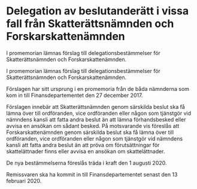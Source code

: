 # Delegation av beslutanderätt i vissa fall från Skatterättsnämnden och Forskarskattenämnden

I promemorian lämnas förslag till delegationsbestämmelser för Skatterättsnämnden och Forskarskattenämnden.

I promemorian lämnas förslag till delegationsbestämmelser för Skatterättsnämnden och Forskarskattenämnden.

Förslagen har sitt ursprung i en promemoria från de båda nämnderna som kom in till Finansdepartementet den 27 december 2017.

Förslagen innebär att Skatterättsnämnden genom särskilda beslut ska få lämna över till ordföranden, vice ordföranden eller någon som tjänstgör vid nämndens kansli att fatta andra beslut än att lämna förhandsbesked eller avvisa en ansökan om sådant besked. På motsvarande vis föreslås att Forskarskattenämnden genom särskilda beslut ska få lämna över till ordföranden, vice ordföranden eller någon som tjänstgör vid nämndens kansli att fatta andra beslut än att pröva om förutsättningar för skattelättnader finns eller avvisa en ansökan om skattelättnader.

De nya bestämmelserna föreslås träda i kraft den 1 augusti 2020.

Remissvaren ska ha kommit in till Finansdepartementet senast den
13 februari 2020.
